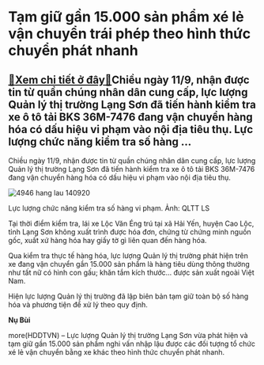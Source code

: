 Tạm giữ gần 15.000 sản phẩm xé lẻ vận chuyển trái phép theo hình thức chuyển phát nhanh
=======================================================================================

[:gift:Xem chi tiết ở đây:gift:](https://hddtvn.com/tam-giu-gan-15-000-san-pham-xe-le-van-chuyen-trai-phep-theo-hinh-thuc-chuyen-phat-nhanh/)Chiều ngày 11/9, nhận được tin từ quần chúng nhân dân cung cấp, lực lượng Quản lý thị trường Lạng Sơn đã tiến hành kiểm tra xe ô tô tải BKS 36M-7476 đang vận chuyển hàng hóa có dấu hiệu vi phạm vào nội địa tiêu thụ. Lực lượng chức năng kiểm tra số hàng …
--------------------------------------------------------------------------------------------------------------------------------------------------------------------------------------------------------------------------------------------------------------


Chiều ngày 11/9, nhận được tin từ quần chúng nhân dân cung cấp, lực lượng Quản lý thị trường Lạng Sơn đã tiến hành kiểm tra xe ô tô tải BKS 36M-7476 đang vận chuyển hàng hóa có dấu hiệu vi phạm vào nội địa tiêu thụ.





![4946 hang lau 140920](https://hddtvn.com/wp-content/uploads/2021/01/4946_Hang_lau_-_140920.png "Lực lượng chức năng kiểm tra số hàng vi phạm. Ảnh: QLTT LS")


Lực lượng chức năng kiểm tra số hàng vi phạm. Ảnh: QLTT LS



Tại thời điểm kiểm tra, lái xe Lộc Văn Éng trú tại xã Hải Yến, huyện Cao Lộc, tỉnh Lạng Sơn không xuất trình được hóa đơn, chứng từ chứng minh nguồn gốc, xuất xứ hàng hóa hay giấy tờ gì liên quan đến hàng hóa.


Qua kiểm tra thực tế hàng hóa, lực lượng Quản lý thị trường phát hiện trên xe đang vận chuyển gần 15.000 sản phẩm là hàng tiêu dùng thông thường như tất nữ có hình con gấu; khăn tắm kích thước… được sản xuất ngoài Việt Nam.


Hiện lực lượng Quản lý thị trường đã lập biên bản tạm giữ toàn bộ số hàng hóa và phương tiện để xử lý theo quy định.




**Nụ Bùi**



more(HDDTVN) – Lực lượng Quản lý thị trường Lạng Sơn vừa phát hiện và tạm giữ gần 15.000 sản phẩm nghi vấn nhập lậu được các đối tượng tổ chức xé lẻ vận chuyển bằng xe khác theo hình thức chuyển phát nhanh.

